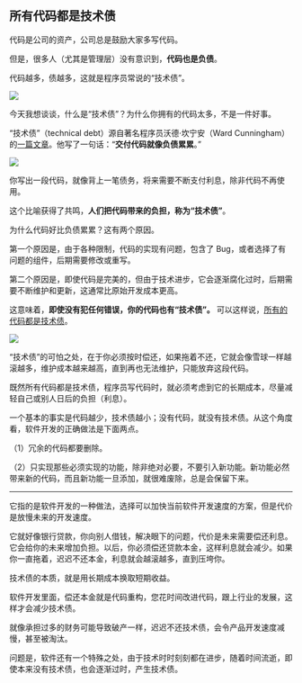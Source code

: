 ## 所有代码都是技术债

代码是公司的资产，公司总是鼓励大家多写代码。

但是，很多人（尤其是管理层）没有意识到，**代码也是负债**。

代码越多，债越多，这就是程序员常说的“技术债”。

![](https://cdn.beekka.com/blogimg/asset/202403/bg2024030702.webp)

今天我想谈谈，什么是“技术债”？为什么你拥有的代码太多，不是一件好事。

“技术债”（technical debt）源自著名程序员沃德·坎宁安（Ward Cunningham）的[一篇文章](https://queue.acm.org/detail.cfm?id=2168798)。他写了一句话：“**交付代码就像负债累累**。”

![](https://cdn.beekka.com/blogimg/asset/202403/bg2024030703.webp)

你写出一段代码，就像背上一笔债务，将来需要不断支付利息，除非代码不再使用。

这个比喻获得了共鸣，**人们把代码带来的负担，称为“技术债”**。

为什么代码好比负债累累？这有两个原因。

第一个原因是，由于各种限制，代码的实现有问题，包含了 Bug，或者选择了有问题的组件，后期需要修改或重写。

第二个原因是，即使代码是完美的，但由于技术进步，它会逐渐腐化过时，后期需要不断维护和更新，这通常比原始开发成本更高。

这意味着，**即使没有犯任何错误，你的代码也有“技术债”。** 可以这样说，[所有的代码都是技术债](https://www.tokyodev.com/articles/all-code-is-technical-debt)。

![](https://cdn.beekka.com/blogimg/asset/202403/bg2024030704.webp)

“技术债”的可怕之处，在于你必须按时偿还，如果拖着不还，它就会像雪球一样越滚越多，维护成本越来越高，直到再也无法维护，只能放弃这段代码。

既然所有代码都是技术债，程序员写代码时，就必须考虑到它的长期成本，尽量减轻自己或别人日后的负担（利息）。

一个基本的事实是代码越少，技术债越小；没有代码，就没有技术债。从这个角度看，软件开发的正确做法是下面两点。

（1）冗余的代码都要删除。

（2）只实现那些必须实现的功能，除非绝对必要，不要引入新功能。新功能必然带来新的代码，而且新功能一旦添加，就很难废除，总是会保留下来。

---

它指的是软件开发的一种做法，选择可以加快当前软件开发速度的方案，但是代价是放慢未来的开发速度。

它就好像银行贷款，你向别人借钱，解决眼下的问题，代价是未来需要偿还利息。它会给你的未来增加负担。以后，你必须偿还贷款本金，这样利息就会减少。如果你一直拖着，迟迟不还本金，利息就会越滚越多，直到压垮你。

技术债的本质，就是用长期成本换取短期收益。

软件开发里面，偿还本金就是代码重构，您花时间改进代码，跟上行业的发展，这样才会减少技术债。

就像承担过多的财务可能导致破产一样，迟迟不还技术债，会令产品开发速度减慢，甚至被淘汰。

问题是，软件还有一个特殊之处，由于技术时时刻刻都在进步，随着时间流逝，即使本来没有技术债，也会逐渐过时，产生技术债。

